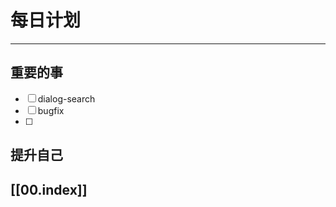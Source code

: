 
# 每日计划
---
## 重要的事

- [ ]  dialog-search
- [ ]  bugfix
- [ ]  



## 提升自己

  



## [[00.index]]










